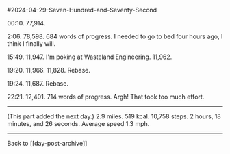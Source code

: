 #2024-04-29-Seven-Hundred-and-Seventy-Second

00:10.  77,914.

2:06.  78,598.  684 words of progress.  I needed to go to bed four hours ago, I think I finally will.

15:49.  11,947.  I'm poking at Wasteland Engineering.  11,962.

19:20.  11,966.  11,828.  Rebase.

19:24.  11,687.  Rebase.

22:21.  12,401.  714 words of progress.  Argh!  That took too much effort.

---
(This part added the next day.)  2.9 miles.  519 kcal.  10,758 steps. 2 hours, 18 minutes, and 26 seconds.  Average speed 1.3 mph.

---
Back to [[day-post-archive]]